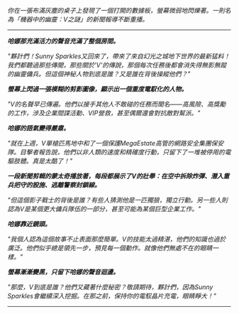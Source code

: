 _你在一張布滿灰塵的桌子上發現了一個打開的數據板，螢幕微弱地閃爍著。一則名為「機器中的幽靈：V之謎」的新聞報導不斷重播。_

---

**_哈娜那充滿活力的聲音充滿了整個房間。_**

_"夥計們！Sunny Sparkles又回來了，帶來了來自幻光之城地下世界的最新猛料！我們都聽過那些傳聞，那些關於'V'的傳說，那個每次任務後都會消失得無影無蹤的幽靈傭兵。但這個神秘人物到底是誰？又是誰在背後操縱他們？"_

**_螢幕上閃過一張模糊的剪影圖像，顯示出一個重度電馭化的人物。_**

_"V的名聲早已傳遍。他們以接手其他人不敢碰的任務而聞名——高風險、高獎勵的工作，涉及企業間諜活動、VIP營救，甚至偶爾還會對抗敵對幫派。"_

**_哈娜的語氣變得嚴肅。_**

_"就在上週，V單槍匹馬地中和了一個保護MegaEstate高管的網路安全集團保安隊。目擊者報告說，他們以非人類的速度和精確度行動，只留下了一堆被停用的電驅肢體。真是太酷了！"_

**_一段新聞剪輯的蒙太奇播放著，每段都展示了V的壯舉：在空中拆除炸彈、潛入重兵把守的設施、逃離警察封鎖線。_**

_"但這個影子戰士的背後是誰？有些人猜測他是一匹獨狼，獨立行動。另一些人則認為V是某個更大傭兵隊伍的一部分，甚至可能為某個巨型企業工作。"_

**_哈娜靠近鏡頭。_**

_"我個人認為這個故事不止表面那麼簡單。V的技能太過精湛，他們的知識也過於廣泛。他們似乎總是領先一步，預見每一個動作。就像他們無處不在的眼睛一樣。"_

**_螢幕漸漸變黑，只留下哈娜的聲音迴盪。_**

_"那麼，V到底是誰？他們又藏著什麼秘密？敬請期待，夥計們，因為Sunny Sparkles會繼續深入挖掘。在那之前，保持你的電馭晶片充電，眼睛睜大！"_

---
